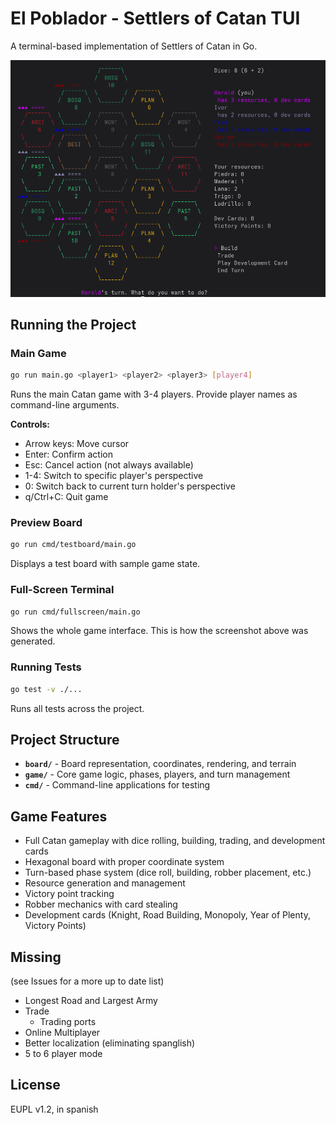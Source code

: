 # El Poblador - Settlers of Catan TUI

A terminal-based implementation of Settlers of Catan in Go.

![game screenshot](screenshot.png)

## Running the Project

### Main Game

```bash
go run main.go <player1> <player2> <player3> [player4]
```

Runs the main Catan game with 3-4 players. Provide player names as command-line arguments.

**Controls:**
- Arrow keys: Move cursor
- Enter: Confirm action
- Esc: Cancel action (not always available)
- 1-4: Switch to specific player's perspective
- 0: Switch back to current turn holder's perspective
- q/Ctrl+C: Quit game

### Preview Board
```bash
go run cmd/testboard/main.go
```
Displays a test board with sample game state.

### Full-Screen Terminal
```bash
go run cmd/fullscreen/main.go
```
Shows the whole game interface. This is how the screenshot above was generated.

### Running Tests
```bash
go test -v ./...
```

Runs all tests across the project.

## Project Structure

- **`board/`** - Board representation, coordinates, rendering, and terrain
- **`game/`** - Core game logic, phases, players, and turn management
- **`cmd/`** - Command-line applications for testing

## Game Features

- Full Catan gameplay with dice rolling, building, trading, and development cards
- Hexagonal board with proper coordinate system
- Turn-based phase system (dice roll, building, robber placement, etc.)
- Resource generation and management
- Victory point tracking
- Robber mechanics with card stealing
- Development cards (Knight, Road Building, Monopoly, Year of Plenty, Victory Points)

## Missing

(see Issues for a more up to date list)

- Longest Road and Largest Army
- Trade
  - Trading ports
- Online Multiplayer
- Better localization (eliminating spanglish)
- 5 to 6 player mode

## License

EUPL v1.2, in spanish